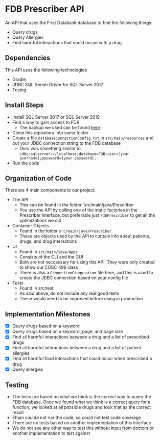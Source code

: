 # FDB Prescriber API

An API that uses the First Databank database to find the following things:
  * Query drugs 
  * Query Allergies
  * Find harmful interactions that could occue with a drug
  
## Dependencies
This API uses the following technologies
  * Gradle
  * JDBC SQL Server Driver for SQL Server 2017
  * Testng

## Install Steps

  * Install SQL Server 2017 or SQL Server 2019
  * Find a way to gain access to FDB
     * The backup we used can be found [here](https://1drv.ms/u/s!AlrDWS4T-uh8l8czlIh6_oZ1fAjJPw?e=B8cDbD)
  * Clone this repository into some folder
  * Create a file `databaseConnectionConfig.txt` in `src/main/resources` and put your JDBC connection string to the FDB database
     * Ours was something similar to `jdbc:sqlserver://localhost;database=FDB;user=[your username];password=[your password];`
  * Run the code
  
## Organization of Code
There are 4 main components to our project:
  * The API
    * This can be found in the folder `src/main/java/Prescriber
    * You use the API by calling one of the static factories in the Prescriber interface, but preferable just `FdbPrescriber` to get all the optimizations we did
  * Container Objects
    * Found in the folder `src/main/java/Prescriber`
    * These are objects used by the API to contain info about patients, drugs, and drug interactions
  * UI
    * Found in `src/main/java/Apps`
    * Consists of the CLI and the GUI
    * Both are not neccessary for using this API. They were only created to show our COSC 499 class
    * There is also a `ConnectionConguration` file here, and this is used to create the JDBC connection based on your config file
  * Tests
    * Found in src/test
    * As said above, do not include any real good tests
    * These would need to be improved before using in production
  
 

## Implementation Milestones 

  - [x] Query drugs based on a keyword
  - [x] Query drugs based on a keyword, page, and page size
  - [x] Find all harmful interactions between a drug and a list of prescribed drugs
  - [x] Find all harmful interactions between a drug and a list of patient allergies
  - [x] Find all harmful food interactions that could occur when prescribed a drug
  - [x] Query allergies 

## Testing 

  * The tests are based on what we think is the correct way to query the FDB database. Once we found what we think is a correct query for a function, we looked at all possible drugs and took that as the correct result
  * Ethan coulde not run the code, so could not test code coverage
  * There are no tests based on another implementation of this interface
  * We do not see any other way to test this without input from doctors or another implementation to test against
 
